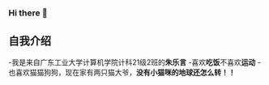 ### Hi there 👋
## 自我介绍
-我是来自广东工业大学计算机学院计科21级2班的**朱乐言** 
-喜欢**吃饭**不喜欢**运动** 
-也喜欢猫猫狗狗，现在家有两只猫大爷，**没有小猫咪的地球还怎么转！！**
